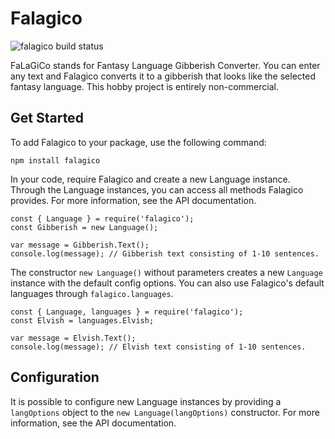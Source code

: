 # Falagico

![falagico build status](https://travis-ci.com/vpeter1119/falagico.svg?branch=master)

FaLaGiCo stands for Fantasy Language Gibberish Converter. You can enter any text and Falagico converts it to a gibberish that looks like the selected fantasy language. This hobby project is entirely non-commercial.

## Get Started

To add Falagico to your package, use the following command:

    npm install falagico

In your code, require Falagico and create a new Language instance. Through the Language instances, you can access all methods Falagico provides. For more information, see the API documentation.

    const { Language } = require('falagico');
    const Gibberish = new Language();
    
    var message = Gibberish.Text();
    console.log(message); // Gibberish text consisting of 1-10 sentences.

The constructor `new Language()` without parameters creates a new `Language` instance with the default config options. You can also use Falagico's default languages through `falagico.languages`.

    const { Language, languages } = require('falagico');
    const Elvish = languages.Elvish;
    
    var message = Elvish.Text();
    console.log(message); // Elvish text consisting of 1-10 sentences.

## Configuration

It is possible to configure new Language instances by providing a `langOptions` object to the `new Language(langOptions)` constructor. For more information, see the API documentation.
